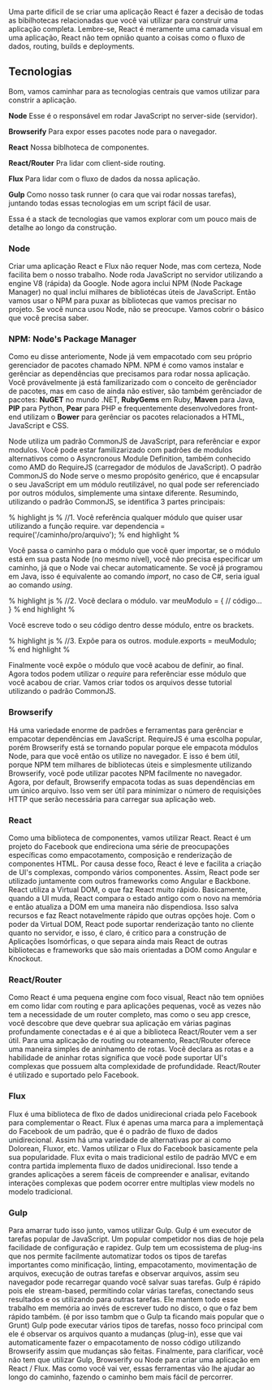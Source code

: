 Uma parte dificil de se criar uma aplicação React é fazer a decisão de todas as bibilhotecas relacionadas 
que você vai utilizar para construir uma aplicação completa. Lembre-se, React é meramente uma camada visual 
em uma aplicação, React não tem opnião quanto a coisas como o fluxo de dados, routing, builds e deployments.

## Tecnologias
Bom, vamos caminhar para as tecnologias centrais que vamos utilizar para constrir a aplicação.

**Node**
Esse é o responsável em rodar JavaScript no server-side (servidor).

**Browserify**
Para expor esses pacotes node para o navegador.

**React**
Nossa biblhoteca de componentes.

**React/Router**
Pra lidar com client-side routing.

**Flux**
Para lidar com o fluxo de dados da nossa aplicação.

**Gulp**
Como nosso task runner (o cara que vai rodar nossas tarefas), juntando todas essas tecnologias em um script fácil de usar.

Essa é a stack de tecnologias que vamos explorar com um pouco mais de detalhe ao longo da construção.

### Node
Criar uma aplicação React e Flux não requer Node, mas com certeza, Node facilita bem o nosso trabalho.
Node roda JavaScript no servidor utilizando a engine V8 (rápida) da Google. Node agora inclui NPM (Node Package Manager)
no qual inclui milhares de bibliotécas úteis de JavaScript. Então vamos usar o NPM para puxar as bibliotecas que vamos precisar
no projeto. Se você nunca usou Node, não se preocupe. Vamos cobrir o básico que você precisa saber.

### NPM: Node's Package Manager
Como eu disse anteriomente, Node já vem empacotado com seu próprio gerenciador de pacotes chamado NPM. NPM é como
vamos instalar e gerênciar as dependências que precisamos para rodar nossa aplicação. Você provávelmente já
está familizarizado com o conceito de gerênciador de pacotes, mas em caso de ainda não estiver, são também gerênciador de pacotes: **NuGET** no mundo .NET, **RubyGems** em Ruby, **Maven** para Java, **PIP** para Python, **Pear** para PHP e frequentemente desenvolvedores front-end utilizam o **Bower** para gerênciar os pacotes relacionados a HTML, JavaScript e CSS.

Node utiliza um padrão CommonJS de JavaScript, para referênciar e expor modulos. Você pode estar familizarizado com
padrões de modulos alternativos como o Asyncronous Module Definition, também conhecido como AMD do RequireJS (carregador de módulos de JavaScript). O padrão CommonJS do Node serve o mesmo propósito genérico, que é encapsular o seu JavaScript
em um módulo reutilizável, no qual pode ser referenciado por outros módulos, simplemente uma sintaxe diferente. Resumindo, utilizando o padrão CommonJS, se identifica 3 partes principais:

% highlight js %
//1. Você referência qualquer módulo que quiser usar utilizando a função require.
var dependencia = require('/caminho/pro/arquivo');
% end highlight %

Você passa o caminho para o módulo que você quer importar, se o módulo está em sua pasta Node (no mesmo nível),
você não precisa especificar um caminho, já que o Node vai checar automaticamente. Se você já programou em Java,
isso é equivalente ao comando *import*, no caso de C#, seria igual ao comando *using*.

% highlight js %
//2. Vocẽ declara o módulo.
var meuModulo = {
  // código...
}
% end highlight %

Você escreve todo o seu código dentro desse módulo, entre os brackets.

% highlight js %
//3. Expõe para os outros.
module.exports = meuModulo;
% end highlight %

Finalmente você expõe o módulo que você acabou de definir, ao final. Agora todos podem utilizar o *require* para referênciar esse módulo que você acabou de criar. Vamos criar todos os arquivos desse tutorial utilizando o padrão CommonJS.

### Browserify
Há uma variedade enorme de padrões e ferramentas para gerênciar e empacotar dependências em JavaScript.
RequireJS é uma escolha popular, porém Browserify está se tornando popular porque ele empacota módulos Node,
para que você então os utilize no navegador. E isso é bem útil, porque NPM tem milhares de bibliotecas úteis e simplesmente
utilizando Browserify, você pode utilizar pacotes NPM facilmente no navegador. Agora, por default, Browserify empacota
todas as suas dependências em um único arquivo. Isso vem ser útil para minimizar o número de requisições HTTP que serão necessária para carregar sua aplicação web.

### React
Como uma biblioteca de componentes, vamos utilizar React. React é um projeto do Facebook que endireciona uma série de preocupações específicas como empacotamento, composição e renderização de componentes HTML. Por causa desse foco, React é leve e facilita a criação de UI's complexas, compondo vários componentes. Assim, React pode ser utilizado juntamente com outros frameworks como Angular e Backbone. React utiliza a Virtual DOM, o que faz React muito rápido. Basicamente, quando a UI muda, React compara o estado antigo com o novo na memória e então atualiza a DOM em uma maneira não dispendiosa. Isso salva recursos e faz React notavelmente rápido que outras opções hoje. Com o poder da Virtual DOM, React pode suportar renderização tanto no cliente quanto no servidor, e isso, é claro, é critico para a construção de Aplicações Isomórficas, o que separa ainda mais React de outras bibliotecas e frameworks que são mais orientadas a DOM como Angular e Knockout.

### React/Router
Como React é uma pequena engine com foco visual, React não tem opniões em como lidar com routing e para aplicações pequenas, você as vezes não tem a necessidade de um router completo, mas como o seu app cresce, você descobre que deve quebrar sua aplicação em várias paginas profundamente conectadas e é ai que a biblioteca React/Router vem a ser útil. Para uma aplicação de routing ou roteamento, React/Router oferece uma maneira simples de aninhamento de rotas. Você declara as rotas e a habilidade de aninhar rotas significa que você pode suportar UI's complexas que possuem alta complexidade de profundidade. React/Router é utilizado e suportado pelo Facebook. 

### Flux
Flux é uma biblioteca de flxo de dados unidirecional criada pelo Facebook para complementar o React. Flux é apenas uma marca para a implementaçã do Facebook de um padrão, que é o padrão de fluxo de dados unidirecional. Assim há uma variedade de alternativas por ai como Dolorean, Fluxor, etc. Vamos utilizar o Flux do Facebook basicamente pela sua popularidade. Flux evita o mais tradicional estilo de padrão MVC e em contra partida implementa fluxo de dados unidirecional. Isso tende a grandes aplicações a serem fáceis de compreender e analisar, evitando interações complexas que podem ocorrer entre multiplas view models no modelo tradicional.

### Gulp
Para amarrar tudo isso junto, vamos utilizar Gulp. Gulp é um executor de tarefas popular de JavaScript. Um popular competidor nos dias de hoje pela facilidade de configuração e rapidez. Gulp tem um ecossistema de plug-ins que nos permite facilmente automatizar todos os tipos de tarefas importantes como minificação, linting, empacotamento, movimentação de arquivos, execução de outras tarefas e observar arquivos, assim seu navegador pode recarregar quando você salvar suas tarefas. Gulp é rápido pois ele  stream-based, permitindo colar várias tarefas, conectando seus resultados e os utilizando para outras tarefas. Ele mantem todo esse trabalho em memória ao invés de escrever tudo no disco, o que o faz bem rápido também. (é por isso tambm que o Gulp ta ficando mais popular que o Grunt) Gulp pode executar vários tipos de tarefas, nosso foco principal com ele é observar os arquivos quanto a mudanças (plug-in), esse que vai automaticamente fazer o empacotamento de nosso código utilizando Browserify assim que mudanças são feitas. Finalmente, para clarificar, você não tem que utilizar Gulp, Browserify ou Node para criar uma aplicação em React / Flux. Mas como você vai ver, essas ferramentas vão lhe ajudar ao longo do caminho, fazendo o caminho bem mais fácil de percorrer.
